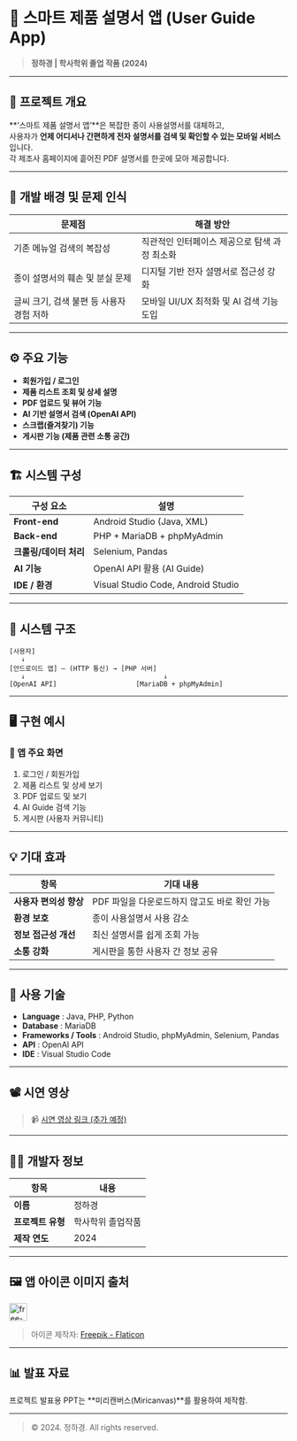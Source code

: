 # 📘 스마트 제품 설명서 앱 (User Guide App)

> **정하경 | 학사학위 졸업 작품 (2024)**

---

## 📖 프로젝트 개요

**‘스마트 제품 설명서 앱’**은 복잡한 종이 사용설명서를 대체하고,  
사용자가 **언제 어디서나 간편하게 전자 설명서를 검색 및 확인할 수 있는 모바일 서비스**입니다.  
각 제조사 홈페이지에 흩어진 PDF 설명서를 한곳에 모아 제공합니다.

---

## 🧩 개발 배경 및 문제 인식

| 문제점 | 해결 방안 |
|--------|------------|
| 기존 메뉴얼 검색의 복잡성 | 직관적인 인터페이스 제공으로 탐색 과정 최소화 |
| 종이 설명서의 훼손 및 분실 문제 | 디지털 기반 전자 설명서로 접근성 강화 |
| 글씨 크기, 검색 불편 등 사용자 경험 저하 | 모바일 UI/UX 최적화 및 AI 검색 기능 도입 |

---

## ⚙️ 주요 기능

- **회원가입 / 로그인**
- **제품 리스트 조회 및 상세 설명**
- **PDF 업로드 및 뷰어 기능**
- **AI 기반 설명서 검색 (OpenAI API)**
- **스크랩(즐겨찾기) 기능**
- **게시판 기능 (제품 관련 소통 공간)**

---

## 🏗️ 시스템 구성

| 구성 요소 | 설명 |
|------------|------|
| **Front-end** | Android Studio (Java, XML) |
| **Back-end** | PHP + MariaDB + phpMyAdmin |
| **크롤링/데이터 처리** | Selenium, Pandas |
| **AI 기능** | OpenAI API 활용 (AI Guide) |
| **IDE / 환경** | Visual Studio Code, Android Studio |

---

## 🧱 시스템 구조

```
[사용자]
   ↓
[안드로이드 앱] — (HTTP 통신) → [PHP 서버]
   ↓                                   ↓
[OpenAI API]                    [MariaDB + phpMyAdmin]
```

---

## 🖥️ 구현 예시

### 📱 앱 주요 화면
1. 로그인 / 회원가입  
2. 제품 리스트 및 상세 보기  
3. PDF 업로드 및 보기  
4. AI Guide 검색 기능  
5. 게시판 (사용자 커뮤니티)

---

## 💡 기대 효과

| 항목 | 기대 내용 |
|------|------------|
| **사용자 편의성 향상** | PDF 파일을 다운로드하지 않고도 바로 확인 가능 |
| **환경 보호** | 종이 사용설명서 사용 감소 |
| **정보 접근성 개선** | 최신 설명서를 쉽게 조회 가능 |
| **소통 강화** | 게시판을 통한 사용자 간 정보 공유 |

---

## 🧰 사용 기술

- **Language** : Java, PHP, Python  
- **Database** : MariaDB  
- **Frameworks / Tools** : Android Studio, phpMyAdmin, Selenium, Pandas  
- **API** : OpenAI API  
- **IDE** : Visual Studio Code

---

## 📽️ 시연 영상

> 📹 [시연 영상 링크 (추가 예정)]()

---

## 🧑‍💻 개발자 정보

| 항목 | 내용 |
|------|------|
| **이름** | 정하경 |
| **프로젝트 유형** | 학사학위 졸업작품 |
| **제작 연도** | 2024 |

---

## 🖼️ 앱 아이콘 이미지 출처
<img width="32" height="32" alt="free-icon-user-guide-5558175" src="https://github.com/user-attachments/assets/215f84ad-df35-4cc7-bc73-92741a5136ef" />

> 아이콘 제작자: [Freepik - Flaticon](https://www.flaticon.com/kr/free-icon/user-guide_5558175)

---

## 📊 발표 자료

프로젝트 발표용 PPT는 **미리캔버스(Miricanvas)**를 활용하여 제작함.

---

> © 2024. 정하경. All rights reserved.
